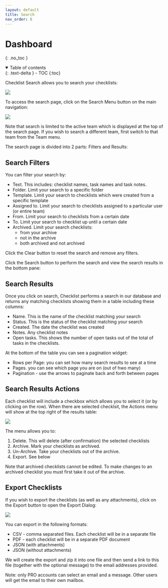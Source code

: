 ```yaml
---
layout: default
title: Search
nav_order: 8
---
```

# Dashboard
{: .no_toc }

<details open markdown="block">
  <summary>
    Table of contents
  </summary>
  {: .text-delta }
- TOC
{:toc}
</details>

Checklist Search allows you to search your checklists:

![](/assets/images/search/search.png)

To access the search page, click on the Search Menu button on the main navigation:

![](/assets/images/search/search-menu.png)

Note that search is limited to the active team which is displayed at the top of the search page. If you wish to search a different team, first switch to that team from the Team menu.

The search page is divided into 2 parts: Filters and Results:

## Search Filters
You can filter your search by:

* Text. This includes: checklist names, task names and task notes.
* Folder. Limit your search to a specific folder
* Template. Limit your search to checklists which were created from a specific template
* Assigned to. Limit your search to checklists assigned to a particular user (or entire team)
* From. Limit your search to checklists from a certain date
* To. Limit your search to checklist up until a certain date
* Archived. Limit your search checklists: 
  * from your archive
  * not in the archive
  * both archived and not archived

Click the Clear button to reset the search and remove any filters.

Click the Search button to perform the search and view the search results in the bottom pane:

## Search Results

Once you click on search, Checklist performs a search in our database and returns any matching checklists showing them in a table including these columns:

* Name. This is the name of the checklist matching your search
* Status. This is the status of the checklist matching your search
* Created. The date the checklist was created
* Notes. Any checklist notes
* Open tasks. This shows the number of open tasks out of the total of tasks in the checklists.

At the bottom of the table you can see a pagination widget:
* Rows per Page: you can set how many search results to see at a time
* Pages. you can see which page you are on (out of hwo many)
* Pagination - use the arrows to paginate back and forth between pages

## Search Results Actions

Each checklist will include a checkbox which allows you to select it (or by clicking on the row). When there are selected checklsit, the Actions menu will show at the top right of the results table:

![](/assets/images/search/search-actions.png)

The menu allows you to:
1. Delete. This will delete (after confirmation) the selected checklists
1. Archive. Mark your checklists as archived. 
1. Un-Archive. Take your checklists out of the archive.
1. Export. See below

Note that archived checklists cannot be edited. To make changes to an archived checklist you must first take it out of the archive.

## Export Checklists
If you wish to export the checklists (as well as any attachments), click on the Export button to open the Export Dialog:

![](/assets/images/search/search-export.png)

You can export in the following formats:
* CSV - comma separated files. Each checklist will be in a separate file
* PDF - each checklist will be in a separate PDF document
* JSON (with attachments)
* JSON (without attachments)

We will create the export and zip it into one file and then send a link to this file (together with the optional message) to the email addresses provided. 

Note: only PRO accounts can select an email and a message. Other users will get the email to their own mailbox.